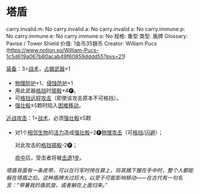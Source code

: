 # 塔盾

carry.invalid.m: No
carry.invalid.a: No
carry.invalid.s: No
carry.immune.p: No
carry.immune.e: No
carry.immune.o: No
规格: 重型
类型: 盾牌
Glossary: Pavise / Tower Shield
价值: 1金币35银币
Creator: William Pucs (https://www.notion.so/William-Pucs-1c5d619a067b80acab49f60859dddd55?pvs=21)

<aside>

[装备](https://www.notion.so/1b3d619a067b80f99057fe3412922dd5?pvs=21)：3⚡️[战术](https://www.notion.so/1b3d619a067b8051b6eaffd160aee01c?pvs=21)，[占据](https://www.notion.so/1b3d619a067b8021ba8fe7cef8b96857?pvs=21)[武器](https://www.notion.so/1b3d619a067b80529a70eee1166b41ef?pvs=21)×1

- [物理防护](https://www.notion.so/1b3d619a067b80c19591fe2842823469?pvs=21)+1、[侵蚀防护](https://www.notion.so/1b3d619a067b803db0cfccaf34b5fceb?pvs=21)+1
- 用此武器[格挡](https://www.notion.so/1b4d619a067b803faa0fe2c3dd8fedee?pvs=21)时[掷骰](https://www.notion.so/1b3d619a067b80f89c53e38483e535c4?pvs=21)+4🅟。
- 可[格挡](https://www.notion.so/1b4d619a067b803faa0fe2c3dd8fedee?pvs=21)[远程攻击](https://www.notion.so/1b4d619a067b805f8c27e6cffc369b74?pvs=21)（即使该攻击原本不可格挡）。
- [强壮骰](https://www.notion.so/1b3d619a067b806094ebcc0abdf4ba13?pvs=21)≤5颗时陷入[困难移动](https://www.notion.so/1b3d619a067b807abb81c1da28d324b2?pvs=21)。
</aside>

<aside>

[近战攻击](https://www.notion.so/1b4d619a067b80eda8b0facbba0c7b1a?pvs=21)：1⚡️[战术](https://www.notion.so/1b3d619a067b8051b6eaffd160aee01c?pvs=21)，必须[强壮骰](https://www.notion.so/1b3d619a067b806094ebcc0abdf4ba13?pvs=21)≥5颗

- 对1个[相邻](https://www.notion.so/1b3d619a067b80d2b1c3cebda0c3ed6f?pvs=21)[生物](https://www.notion.so/1b3d619a067b80d0bbe1d113bf20ff1f?pvs=21)的[活力](https://www.notion.so/1b3d619a067b805391c0d92f6a9c2e06?pvs=21)造成[强壮骰](https://www.notion.so/1b3d619a067b806094ebcc0abdf4ba13?pvs=21)÷2🅟[物理攻击](https://www.notion.so/1b4d619a067b801e990cfa56185bd47c?pvs=21)（可[格挡](https://www.notion.so/1b4d619a067b803faa0fe2c3dd8fedee?pvs=21)/[闪避](https://www.notion.so/1b4d619a067b802bac11faba310fa6c8?pvs=21)）；
    
    对此攻击的[格挡](https://www.notion.so/1b4d619a067b803faa0fe2c3dd8fedee?pvs=21)[掷骰](https://www.notion.so/1b3d619a067b80f89c53e38483e535c4?pvs=21)-2🅟；
    
    [命中](https://www.notion.so/1b4d619a067b805b9ae6f266211ce9d3?pvs=21)后，受击者将被[击退](https://www.notion.so/1b3d619a067b80c2a98ffca0107a56da?pvs=21)1[步](https://www.notion.so/1b3d619a067b800fb1cfe9f0ef45b9ef?pvs=21)。
    
</aside>

*塔盾背面有一条皮带，可以在行军时挎在肩上，将其摘下握在手中时，整个人都能躲在塔盾之后。这种盾牌太过巨大，以至于可能影响移动——在古代有一句名言：“带著我的盾凯旋，或者躺在上面归来。”*